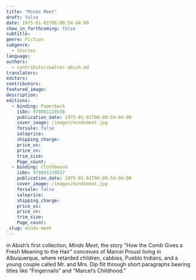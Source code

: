 ```yaml
---
title: "Minds Meet"
draft: false
date: 1975-01-01T06:00:54-04:00
show_in_forthcoming: false
subtitle:
genre: Fiction
subgenre:
  - Stories
language:
authors:
  - contributor/walter-abish.md
translators:
editors:
contributors:
featured_image:
description:
editions:
  - binding: Paperback
    isbn: 978081120558
    publication_date: 1975-01-01T06:00:54-04:00
    cover_image: /images/mindsmeet.jpg
    forsale: false
    saleprice:
    shipping_charge:
    price_us:
    price_cn:
    trim_size:
    Page_count:
  - binding: Clothbound
    isbn: 978081120557
    publication_date: 1975-01-01T06:00:54-04:00
    cover_image: /images/mindsmeet.jpg
    forsale: false
    saleprice:
    shipping_charge:
    price_us:
    price_cn:
    trim_size:
    Page_count:
_slug: minds-meet
---
```


in Abish’s first collection, _Minds Meet_, the story "How the Comb Gives a Fresh Meaning to the Hair” conceives of Marcel Proust living in Albuquerque, where retarded children, cabbies, Pueblo Indians, and a young couple called Mr. and Mrs. Dip flit through short paragraphs bearing titles like “Fingernails” and “Marcel’s Childhood."

